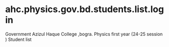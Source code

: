 # ahc.physics.gov.bd.students.list.login
Government Azizul Haque College ,bogra. Physics first year (24-25 session ) Student list 

